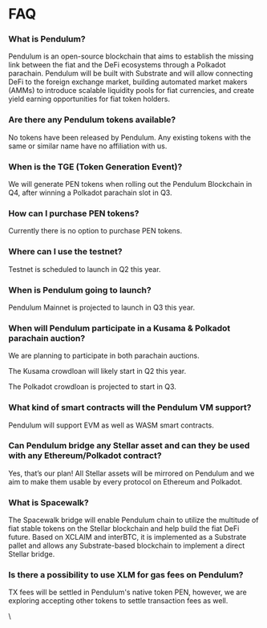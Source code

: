 # FAQ

### **What is Pendulum?**

Pendulum is an open-source blockchain that aims to establish the missing link between the fiat and the DeFi ecosystems through a Polkadot parachain. Pendulum will be built with Substrate and will allow connecting DeFi to the foreign exchange market, building automated market makers (AMMs) to introduce scalable liquidity pools for fiat currencies, and create yield earning opportunities for fiat token holders.

### **Are there any Pendulum tokens available?**

No tokens have been released by Pendulum. Any existing tokens with the same or similar name have no affiliation with us.

### When is the TGE (Token Generation Event)?

We will generate PEN tokens when rolling out the Pendulum Blockchain in Q4, after winning a Polkadot parachain slot in Q3.

### **How can I purchase PEN tokens?**

Currently there is no option to purchase PEN tokens.

### **Where can I use the testnet?**

Testnet is scheduled to launch in Q2 this year.

### **When is Pendulum going to launch?**

Pendulum Mainnet is projected to launch in Q3 this year.

### **When will Pendulum participate in a Kusama & Polkadot parachain auction?**

We are planning to participate in both parachain auctions.&#x20;

The Kusama crowdloan will likely start in Q2 this year.&#x20;

The Polkadot crowdloan is projected to start in Q3.

### **What kind of smart contracts will the Pendulum VM support?**

Pendulum will support EVM as well as WASM smart contracts.

### **Can Pendulum bridge any Stellar asset and can they be used with any Ethereum/Polkadot contract?**

Yes, that’s our plan! All Stellar assets will be mirrored on Pendulum and we aim to make them usable by every protocol on Ethereum and Polkadot.

### What is Spacewalk?

The Spacewalk bridge will enable Pendulum chain to utilize the multitude of fiat stable tokens on the Stellar blockchain and help build the fiat DeFi future. Based on XCLAIM and interBTC, it is implemented as a Substrate pallet and allows any Substrate-based blockchain to implement a direct Stellar bridge.

### **Is there a possibility to use XLM for gas fees on Pendulum?**

TX fees will be settled in Pendulum's native token PEN, however, we are exploring accepting other tokens to settle transaction fees as well.

\

